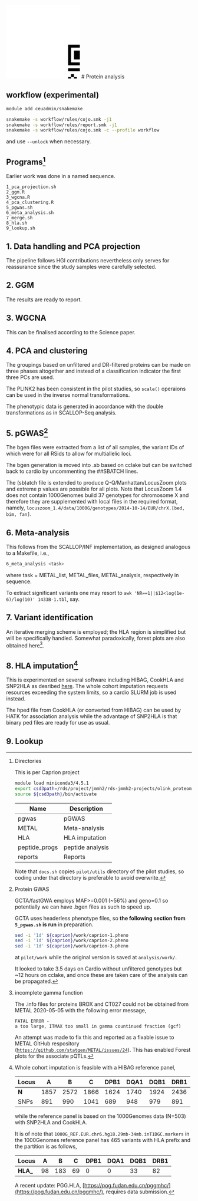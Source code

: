 <?xml version="1.0" standalone="no"?>
<svg xmlns="http://www.w3.org/2000/svg" version="1.1" width="200" height="200">
	<title>QR Code</title>
	<desc>https://jinghuazhao.github.io/Caprion/</desc>
	<rect style="fill:rgb(255, 255, 255);fill-opacity:1" x="0" y="0" width="200" height="200"/>
	<g id="elements" transform="translate(160, 100)">
	<path style="fill:rgb(0, 0, 0)" d="M 8,8 l 8,0 0,8 -8,0 z M 16,8 l 8,0 0,8 -8,0 z M 24,8 l 8,0 0,8 -8,0 z M 32,8 l 8,0 0,8 -8,0 z M 40,8 l 8,0 0,8 -8,0 z M 48,8 l 8,0 0,8 -8,0 z M 56,8 l 8,0 0,8 -8,0 z M 80,8 l 8,0 0,8 -8,0 z M 112,8 l 8,0 0,8 -8,0 z M 136,8 l 8,0 0,8 -8,0 z M 160,8 l 8,0 0,8 -8,0 z M 168,8 l 8,0 0,8 -8,0 z M 184,8 l 8,0 0,8 -8,0 z M 192,8 l 8,0 0,8 -8,0 z M 200,8 l 8,0 0,8 -8,0 z M 208,8 l 8,0 0,8 -8,0 z M 216,8 l 8,0 0,8 -8,0 z M 224,8 l 8,0 0,8 -8,0 z M 232,8 l 8,0 0,8 -8,0 z M 8,16 l 8,0 0,8 -8,0 z M 56,16 l 8,0 0,8 -8,0 z M 72,16 l 8,0 0,8 -8,0 z M 80,16 l 8,0 0,8 -8,0 z M 96,16 l 8,0 0,8 -8,0 z M 104,16 l 8,0 0,8 -8,0 z M 112,16 l 8,0 0,8 -8,0 z M 120,16 l 8,0 0,8 -8,0 z M 128,16 l 8,0 0,8 -8,0 z M 136,16 l 8,0 0,8 -8,0 z M 168,16 l 8,0 0,8 -8,0 z M 184,16 l 8,0 0,8 -8,0 z M 232,16 l 8,0 0,8 -8,0 z M 8,24 l 8,0 0,8 -8,0 z M 24,24 l 8,0 0,8 -8,0 z M 32,24 l 8,0 0,8 -8,0 z M 40,24 l 8,0 0,8 -8,0 z M 56,24 l 8,0 0,8 -8,0 z M 80,24 l 8,0 0,8 -8,0 z M 88,24 l 8,0 0,8 -8,0 z M 96,24 l 8,0 0,8 -8,0 z M 136,24 l 8,0 0,8 -8,0 z M 152,24 l 8,0 0,8 -8,0 z M 184,24 l 8,0 0,8 -8,0 z M 200,24 l 8,0 0,8 -8,0 z M 208,24 l 8,0 0,8 -8,0 z M 216,24 l 8,0 0,8 -8,0 z M 232,24 l 8,0 0,8 -8,0 z M 8,32 l 8,0 0,8 -8,0 z M 24,32 l 8,0 0,8 -8,0 z M 32,32 l 8,0 0,8 -8,0 z M 40,32 l 8,0 0,8 -8,0 z M 56,32 l 8,0 0,8 -8,0 z M 72,32 l 8,0 0,8 -8,0 z M 80,32 l 8,0 0,8 -8,0 z M 96,32 l 8,0 0,8 -8,0 z M 112,32 l 8,0 0,8 -8,0 z M 144,32 l 8,0 0,8 -8,0 z M 160,32 l 8,0 0,8 -8,0 z M 184,32 l 8,0 0,8 -8,0 z M 200,32 l 8,0 0,8 -8,0 z M 208,32 l 8,0 0,8 -8,0 z M 216,32 l 8,0 0,8 -8,0 z M 232,32 l 8,0 0,8 -8,0 z M 8,40 l 8,0 0,8 -8,0 z M 24,40 l 8,0 0,8 -8,0 z M 32,40 l 8,0 0,8 -8,0 z M 40,40 l 8,0 0,8 -8,0 z M 56,40 l 8,0 0,8 -8,0 z M 88,40 l 8,0 0,8 -8,0 z M 104,40 l 8,0 0,8 -8,0 z M 112,40 l 8,0 0,8 -8,0 z M 136,40 l 8,0 0,8 -8,0 z M 144,40 l 8,0 0,8 -8,0 z M 152,40 l 8,0 0,8 -8,0 z M 160,40 l 8,0 0,8 -8,0 z M 168,40 l 8,0 0,8 -8,0 z M 184,40 l 8,0 0,8 -8,0 z M 200,40 l 8,0 0,8 -8,0 z M 208,40 l 8,0 0,8 -8,0 z M 216,40 l 8,0 0,8 -8,0 z M 232,40 l 8,0 0,8 -8,0 z M 8,48 l 8,0 0,8 -8,0 z M 56,48 l 8,0 0,8 -8,0 z M 72,48 l 8,0 0,8 -8,0 z M 88,48 l 8,0 0,8 -8,0 z M 112,48 l 8,0 0,8 -8,0 z M 120,48 l 8,0 0,8 -8,0 z M 128,48 l 8,0 0,8 -8,0 z M 136,48 l 8,0 0,8 -8,0 z M 152,48 l 8,0 0,8 -8,0 z M 168,48 l 8,0 0,8 -8,0 z M 184,48 l 8,0 0,8 -8,0 z M 232,48 l 8,0 0,8 -8,0 z M 8,56 l 8,0 0,8 -8,0 z M 16,56 l 8,0 0,8 -8,0 z M 24,56 l 8,0 0,8 -8,0 z M 32,56 l 8,0 0,8 -8,0 z M 40,56 l 8,0 0,8 -8,0 z M 48,56 l 8,0 0,8 -8,0 z M 56,56 l 8,0 0,8 -8,0 z M 72,56 l 8,0 0,8 -8,0 z M 88,56 l 8,0 0,8 -8,0 z M 104,56 l 8,0 0,8 -8,0 z M 120,56 l 8,0 0,8 -8,0 z M 136,56 l 8,0 0,8 -8,0 z M 152,56 l 8,0 0,8 -8,0 z M 168,56 l 8,0 0,8 -8,0 z M 184,56 l 8,0 0,8 -8,0 z M 192,56 l 8,0 0,8 -8,0 z M 200,56 l 8,0 0,8 -8,0 z M 208,56 l 8,0 0,8 -8,0 z M 216,56 l 8,0 0,8 -8,0 z M 224,56 l 8,0 0,8 -8,0 z M 232,56 l 8,0 0,8 -8,0 z M 104,64 l 8,0 0,8 -8,0 z M 120,64 l 8,0 0,8 -8,0 z M 128,64 l 8,0 0,8 -8,0 z M 152,64 l 8,0 0,8 -8,0 z M 160,64 l 8,0 0,8 -8,0 z M 168,64 l 8,0 0,8 -8,0 z M 8,72 l 8,0 0,8 -8,0 z M 16,72 l 8,0 0,8 -8,0 z M 24,72 l 8,0 0,8 -8,0 z M 32,72 l 8,0 0,8 -8,0 z M 40,72 l 8,0 0,8 -8,0 z M 56,72 l 8,0 0,8 -8,0 z M 64,72 l 8,0 0,8 -8,0 z M 72,72 l 8,0 0,8 -8,0 z M 80,72 l 8,0 0,8 -8,0 z M 88,72 l 8,0 0,8 -8,0 z M 104,72 l 8,0 0,8 -8,0 z M 144,72 l 8,0 0,8 -8,0 z M 176,72 l 8,0 0,8 -8,0 z M 192,72 l 8,0 0,8 -8,0 z M 208,72 l 8,0 0,8 -8,0 z M 224,72 l 8,0 0,8 -8,0 z M 40,80 l 8,0 0,8 -8,0 z M 48,80 l 8,0 0,8 -8,0 z M 64,80 l 8,0 0,8 -8,0 z M 80,80 l 8,0 0,8 -8,0 z M 112,80 l 8,0 0,8 -8,0 z M 136,80 l 8,0 0,8 -8,0 z M 160,80 l 8,0 0,8 -8,0 z M 168,80 l 8,0 0,8 -8,0 z M 176,80 l 8,0 0,8 -8,0 z M 184,80 l 8,0 0,8 -8,0 z M 192,80 l 8,0 0,8 -8,0 z M 200,80 l 8,0 0,8 -8,0 z M 232,80 l 8,0 0,8 -8,0 z M 16,88 l 8,0 0,8 -8,0 z M 56,88 l 8,0 0,8 -8,0 z M 64,88 l 8,0 0,8 -8,0 z M 72,88 l 8,0 0,8 -8,0 z M 80,88 l 8,0 0,8 -8,0 z M 96,88 l 8,0 0,8 -8,0 z M 104,88 l 8,0 0,8 -8,0 z M 112,88 l 8,0 0,8 -8,0 z M 128,88 l 8,0 0,8 -8,0 z M 176,88 l 8,0 0,8 -8,0 z M 184,88 l 8,0 0,8 -8,0 z M 192,88 l 8,0 0,8 -8,0 z M 8,96 l 8,0 0,8 -8,0 z M 24,96 l 8,0 0,8 -8,0 z M 48,96 l 8,0 0,8 -8,0 z M 72,96 l 8,0 0,8 -8,0 z M 80,96 l 8,0 0,8 -8,0 z M 88,96 l 8,0 0,8 -8,0 z M 96,96 l 8,0 0,8 -8,0 z M 160,96 l 8,0 0,8 -8,0 z M 168,96 l 8,0 0,8 -8,0 z M 176,96 l 8,0 0,8 -8,0 z M 192,96 l 8,0 0,8 -8,0 z M 200,96 l 8,0 0,8 -8,0 z M 208,96 l 8,0 0,8 -8,0 z M 224,96 l 8,0 0,8 -8,0 z M 16,104 l 8,0 0,8 -8,0 z M 24,104 l 8,0 0,8 -8,0 z M 56,104 l 8,0 0,8 -8,0 z M 64,104 l 8,0 0,8 -8,0 z M 72,104 l 8,0 0,8 -8,0 z M 80,104 l 8,0 0,8 -8,0 z M 96,104 l 8,0 0,8 -8,0 z M 128,104 l 8,0 0,8 -8,0 z M 136,104 l 8,0 0,8 -8,0 z M 144,104 l 8,0 0,8 -8,0 z M 160,104 l 8,0 0,8 -8,0 z M 208,104 l 8,0 0,8 -8,0 z M 216,104 l 8,0 0,8 -8,0 z M 16,112 l 8,0 0,8 -8,0 z M 24,112 l 8,0 0,8 -8,0 z M 40,112 l 8,0 0,8 -8,0 z M 88,112 l 8,0 0,8 -8,0 z M 104,112 l 8,0 0,8 -8,0 z M 112,112 l 8,0 0,8 -8,0 z M 136,112 l 8,0 0,8 -8,0 z M 152,112 l 8,0 0,8 -8,0 z M 160,112 l 8,0 0,8 -8,0 z M 184,112 l 8,0 0,8 -8,0 z M 192,112 l 8,0 0,8 -8,0 z M 200,112 l 8,0 0,8 -8,0 z M 232,112 l 8,0 0,8 -8,0 z M 8,120 l 8,0 0,8 -8,0 z M 16,120 l 8,0 0,8 -8,0 z M 40,120 l 8,0 0,8 -8,0 z M 56,120 l 8,0 0,8 -8,0 z M 64,120 l 8,0 0,8 -8,0 z M 112,120 l 8,0 0,8 -8,0 z M 120,120 l 8,0 0,8 -8,0 z M 128,120 l 8,0 0,8 -8,0 z M 144,120 l 8,0 0,8 -8,0 z M 152,120 l 8,0 0,8 -8,0 z M 168,120 l 8,0 0,8 -8,0 z M 208,120 l 8,0 0,8 -8,0 z M 216,120 l 8,0 0,8 -8,0 z M 32,128 l 8,0 0,8 -8,0 z M 40,128 l 8,0 0,8 -8,0 z M 64,128 l 8,0 0,8 -8,0 z M 72,128 l 8,0 0,8 -8,0 z M 80,128 l 8,0 0,8 -8,0 z M 88,128 l 8,0 0,8 -8,0 z M 104,128 l 8,0 0,8 -8,0 z M 112,128 l 8,0 0,8 -8,0 z M 128,128 l 8,0 0,8 -8,0 z M 152,128 l 8,0 0,8 -8,0 z M 160,128 l 8,0 0,8 -8,0 z M 168,128 l 8,0 0,8 -8,0 z M 192,128 l 8,0 0,8 -8,0 z M 224,128 l 8,0 0,8 -8,0 z M 8,136 l 8,0 0,8 -8,0 z M 32,136 l 8,0 0,8 -8,0 z M 56,136 l 8,0 0,8 -8,0 z M 64,136 l 8,0 0,8 -8,0 z M 80,136 l 8,0 0,8 -8,0 z M 88,136 l 8,0 0,8 -8,0 z M 104,136 l 8,0 0,8 -8,0 z M 120,136 l 8,0 0,8 -8,0 z M 128,136 l 8,0 0,8 -8,0 z M 136,136 l 8,0 0,8 -8,0 z M 144,136 l 8,0 0,8 -8,0 z M 152,136 l 8,0 0,8 -8,0 z M 160,136 l 8,0 0,8 -8,0 z M 208,136 l 8,0 0,8 -8,0 z M 216,136 l 8,0 0,8 -8,0 z M 8,144 l 8,0 0,8 -8,0 z M 16,144 l 8,0 0,8 -8,0 z M 24,144 l 8,0 0,8 -8,0 z M 40,144 l 8,0 0,8 -8,0 z M 48,144 l 8,0 0,8 -8,0 z M 64,144 l 8,0 0,8 -8,0 z M 72,144 l 8,0 0,8 -8,0 z M 80,144 l 8,0 0,8 -8,0 z M 88,144 l 8,0 0,8 -8,0 z M 136,144 l 8,0 0,8 -8,0 z M 144,144 l 8,0 0,8 -8,0 z M 152,144 l 8,0 0,8 -8,0 z M 160,144 l 8,0 0,8 -8,0 z M 168,144 l 8,0 0,8 -8,0 z M 176,144 l 8,0 0,8 -8,0 z M 184,144 l 8,0 0,8 -8,0 z M 192,144 l 8,0 0,8 -8,0 z M 200,144 l 8,0 0,8 -8,0 z M 216,144 l 8,0 0,8 -8,0 z M 232,144 l 8,0 0,8 -8,0 z M 8,152 l 8,0 0,8 -8,0 z M 32,152 l 8,0 0,8 -8,0 z M 48,152 l 8,0 0,8 -8,0 z M 56,152 l 8,0 0,8 -8,0 z M 64,152 l 8,0 0,8 -8,0 z M 72,152 l 8,0 0,8 -8,0 z M 80,152 l 8,0 0,8 -8,0 z M 96,152 l 8,0 0,8 -8,0 z M 104,152 l 8,0 0,8 -8,0 z M 128,152 l 8,0 0,8 -8,0 z M 136,152 l 8,0 0,8 -8,0 z M 144,152 l 8,0 0,8 -8,0 z M 168,152 l 8,0 0,8 -8,0 z M 176,152 l 8,0 0,8 -8,0 z M 192,152 l 8,0 0,8 -8,0 z M 200,152 l 8,0 0,8 -8,0 z M 216,152 l 8,0 0,8 -8,0 z M 8,160 l 8,0 0,8 -8,0 z M 24,160 l 8,0 0,8 -8,0 z M 32,160 l 8,0 0,8 -8,0 z M 64,160 l 8,0 0,8 -8,0 z M 80,160 l 8,0 0,8 -8,0 z M 96,160 l 8,0 0,8 -8,0 z M 120,160 l 8,0 0,8 -8,0 z M 128,160 l 8,0 0,8 -8,0 z M 152,160 l 8,0 0,8 -8,0 z M 224,160 l 8,0 0,8 -8,0 z M 8,168 l 8,0 0,8 -8,0 z M 40,168 l 8,0 0,8 -8,0 z M 56,168 l 8,0 0,8 -8,0 z M 64,168 l 8,0 0,8 -8,0 z M 72,168 l 8,0 0,8 -8,0 z M 80,168 l 8,0 0,8 -8,0 z M 88,168 l 8,0 0,8 -8,0 z M 96,168 l 8,0 0,8 -8,0 z M 128,168 l 8,0 0,8 -8,0 z M 144,168 l 8,0 0,8 -8,0 z M 168,168 l 8,0 0,8 -8,0 z M 176,168 l 8,0 0,8 -8,0 z M 184,168 l 8,0 0,8 -8,0 z M 192,168 l 8,0 0,8 -8,0 z M 200,168 l 8,0 0,8 -8,0 z M 216,168 l 8,0 0,8 -8,0 z M 224,168 l 8,0 0,8 -8,0 z M 232,168 l 8,0 0,8 -8,0 z M 72,176 l 8,0 0,8 -8,0 z M 80,176 l 8,0 0,8 -8,0 z M 104,176 l 8,0 0,8 -8,0 z M 112,176 l 8,0 0,8 -8,0 z M 120,176 l 8,0 0,8 -8,0 z M 136,176 l 8,0 0,8 -8,0 z M 144,176 l 8,0 0,8 -8,0 z M 152,176 l 8,0 0,8 -8,0 z M 168,176 l 8,0 0,8 -8,0 z M 200,176 l 8,0 0,8 -8,0 z M 208,176 l 8,0 0,8 -8,0 z M 216,176 l 8,0 0,8 -8,0 z M 224,176 l 8,0 0,8 -8,0 z M 232,176 l 8,0 0,8 -8,0 z M 8,184 l 8,0 0,8 -8,0 z M 16,184 l 8,0 0,8 -8,0 z M 24,184 l 8,0 0,8 -8,0 z M 32,184 l 8,0 0,8 -8,0 z M 40,184 l 8,0 0,8 -8,0 z M 48,184 l 8,0 0,8 -8,0 z M 56,184 l 8,0 0,8 -8,0 z M 72,184 l 8,0 0,8 -8,0 z M 80,184 l 8,0 0,8 -8,0 z M 88,184 l 8,0 0,8 -8,0 z M 112,184 l 8,0 0,8 -8,0 z M 120,184 l 8,0 0,8 -8,0 z M 128,184 l 8,0 0,8 -8,0 z M 136,184 l 8,0 0,8 -8,0 z M 152,184 l 8,0 0,8 -8,0 z M 160,184 l 8,0 0,8 -8,0 z M 168,184 l 8,0 0,8 -8,0 z M 184,184 l 8,0 0,8 -8,0 z M 200,184 l 8,0 0,8 -8,0 z M 208,184 l 8,0 0,8 -8,0 z M 216,184 l 8,0 0,8 -8,0 z M 8,192 l 8,0 0,8 -8,0 z M 56,192 l 8,0 0,8 -8,0 z M 80,192 l 8,0 0,8 -8,0 z M 88,192 l 8,0 0,8 -8,0 z M 104,192 l 8,0 0,8 -8,0 z M 112,192 l 8,0 0,8 -8,0 z M 160,192 l 8,0 0,8 -8,0 z M 168,192 l 8,0 0,8 -8,0 z M 200,192 l 8,0 0,8 -8,0 z M 232,192 l 8,0 0,8 -8,0 z M 8,200 l 8,0 0,8 -8,0 z M 24,200 l 8,0 0,8 -8,0 z M 32,200 l 8,0 0,8 -8,0 z M 40,200 l 8,0 0,8 -8,0 z M 56,200 l 8,0 0,8 -8,0 z M 72,200 l 8,0 0,8 -8,0 z M 80,200 l 8,0 0,8 -8,0 z M 88,200 l 8,0 0,8 -8,0 z M 104,200 l 8,0 0,8 -8,0 z M 120,200 l 8,0 0,8 -8,0 z M 128,200 l 8,0 0,8 -8,0 z M 144,200 l 8,0 0,8 -8,0 z M 168,200 l 8,0 0,8 -8,0 z M 176,200 l 8,0 0,8 -8,0 z M 184,200 l 8,0 0,8 -8,0 z M 192,200 l 8,0 0,8 -8,0 z M 200,200 l 8,0 0,8 -8,0 z M 216,200 l 8,0 0,8 -8,0 z M 8,208 l 8,0 0,8 -8,0 z M 24,208 l 8,0 0,8 -8,0 z M 32,208 l 8,0 0,8 -8,0 z M 40,208 l 8,0 0,8 -8,0 z M 56,208 l 8,0 0,8 -8,0 z M 72,208 l 8,0 0,8 -8,0 z M 80,208 l 8,0 0,8 -8,0 z M 88,208 l 8,0 0,8 -8,0 z M 128,208 l 8,0 0,8 -8,0 z M 136,208 l 8,0 0,8 -8,0 z M 144,208 l 8,0 0,8 -8,0 z M 152,208 l 8,0 0,8 -8,0 z M 208,208 l 8,0 0,8 -8,0 z M 216,208 l 8,0 0,8 -8,0 z M 224,208 l 8,0 0,8 -8,0 z M 232,208 l 8,0 0,8 -8,0 z M 8,216 l 8,0 0,8 -8,0 z M 24,216 l 8,0 0,8 -8,0 z M 32,216 l 8,0 0,8 -8,0 z M 40,216 l 8,0 0,8 -8,0 z M 56,216 l 8,0 0,8 -8,0 z M 72,216 l 8,0 0,8 -8,0 z M 80,216 l 8,0 0,8 -8,0 z M 96,216 l 8,0 0,8 -8,0 z M 104,216 l 8,0 0,8 -8,0 z M 128,216 l 8,0 0,8 -8,0 z M 136,216 l 8,0 0,8 -8,0 z M 144,216 l 8,0 0,8 -8,0 z M 168,216 l 8,0 0,8 -8,0 z M 184,216 l 8,0 0,8 -8,0 z M 192,216 l 8,0 0,8 -8,0 z M 200,216 l 8,0 0,8 -8,0 z M 208,216 l 8,0 0,8 -8,0 z M 216,216 l 8,0 0,8 -8,0 z M 224,216 l 8,0 0,8 -8,0 z M 8,224 l 8,0 0,8 -8,0 z M 56,224 l 8,0 0,8 -8,0 z M 72,224 l 8,0 0,8 -8,0 z M 80,224 l 8,0 0,8 -8,0 z M 88,224 l 8,0 0,8 -8,0 z M 96,224 l 8,0 0,8 -8,0 z M 120,224 l 8,0 0,8 -8,0 z M 136,224 l 8,0 0,8 -8,0 z M 168,224 l 8,0 0,8 -8,0 z M 176,224 l 8,0 0,8 -8,0 z M 184,224 l 8,0 0,8 -8,0 z M 208,224 l 8,0 0,8 -8,0 z M 224,224 l 8,0 0,8 -8,0 z M 8,232 l 8,0 0,8 -8,0 z M 16,232 l 8,0 0,8 -8,0 z M 24,232 l 8,0 0,8 -8,0 z M 32,232 l 8,0 0,8 -8,0 z M 40,232 l 8,0 0,8 -8,0 z M 48,232 l 8,0 0,8 -8,0 z M 56,232 l 8,0 0,8 -8,0 z M 72,232 l 8,0 0,8 -8,0 z M 80,232 l 8,0 0,8 -8,0 z M 96,232 l 8,0 0,8 -8,0 z M 144,232 l 8,0 0,8 -8,0 z M 152,232 l 8,0 0,8 -8,0 z M 160,232 l 8,0 0,8 -8,0 z M 176,232 l 8,0 0,8 -8,0 z M 184,232 l 8,0 0,8 -8,0 z M 216,232 l 8,0 0,8 -8,0 z " />
	</g>
</svg>
# Protein analysis

## workflow (experimental)

```bash
module add ceuadmin/snakemake

snakemake -s workflow/rules/cojo.smk -j1
snakemake -s workflow/rules/report.smk -j1
snakemake -s workflow/rules/cojo.smk -c --profile workflow
```

and use `--unlock` when necessary.

## Programs[^directory]

Earlier work was done in a named sequence.

```
1_pca_projection.sh
2_ggm.R
3_wgcna.R
4_pca_clustering.R
5_pgwas.sh
6_meta_analysis.sh
7_merge.sh
8_hla.sh
9_lookup.sh
```

## 1. Data handling and PCA projection

The pipeline follows HGI contributions nevertheless only serves for reassurance since the study samples were carefully selected.

## 2. GGM

The results are ready to report.

## 3. WGCNA

This can be finalised according to the Science paper.

## 4. PCA and clustering

The groupings based on unfiltered and DR-filtered proteins can be made on three phases altogether and instead of a classification indicator the first three PCs are used.

The PLINK2 has been consistent in the pilot studies, so `scale()` operaions can be used in the inverse normal transformations.

The phenotypic data is generated in accordance with the double transformations as in SCALLOP-Seq analysis.

## 5. pGWAS[^pGWAS]

The bgen files were extracted from a list of all samples, the variant IDs of which were for all RSids to allow for multiallelic loci.

The bgen generation is moved into .sb based on cclake but can be switched back to cardio by uncommenting the ##SBATCH lines.

The (sb)atch file is extended to produce Q-Q/Manhattan/LocusZoom plots and extreme p values are possible for all plots. Note that LocusZoom 1.4 does not contain 1000Genomes build 37 genotypes for chromosome X and therefore they are supplemented with local files in the required format, namely, `locuszoom_1.4/data/1000G/genotypes/2014-10-14/EUR/chrX.[bed, bim, fan]`.

## 6. Meta-analysis

This follows from the SCALLOP/INF implementation, as designed analogous to a Makefile, i.e.,

```bash
6_meta_analysis <task>
```

where task = METAL_list, METAL_files, METAL_analysis, respectively in sequence.

To extract significant variants one may resort to `awk 'NR==1||$12<log(1e-6)/log(10)' 1433B-1.tbl`, say.

## 7. Variant identification

An iterative merging scheme is employed; the HLA region is simplified but will be specifically handled. Somewhat paradoxically, forest plots are also obtained here[^metal].

## 8. HLA imputation[^HLA]

This is experimented on several software including HIBAG, CookHLA and SNP2HLA as desribed [here](https://cambridge-ceu.github.io/csd3/applications/CookHLA.html). The whole cohort imputation requests resources exceeding the system limits, so a cardio SLURM job is used instead.

The hped file from CookHLA (or converted from HIBAG) can be used by HATK for association analysis while the advantage of SNP2HLA is that binary ped files are ready for use as usual.

## 9. Lookup

[^directory]: Directories
    
    This is per Caprion project
    
    ```bash
    module load miniconda3/4.5.1
    export csd3path=/rds/project/jmmh2/rds-jmmh2-projects/olink_proteomics/scallop/miniconda37
    source ${csd3path}/bin/activate
    ```
    
    | Name    | Description    |
    | --------- | ---------------- |
    | pgwas   | pGWAS          |
    | METAL   | Meta-analysis  |
    | HLA     | HLA imputation |
    | peptide_progs | peptide analysis|
    | reports | Reports        |

    Note that `docs.sh` copies `pilot/utils` directory of the pilot studies, so coding under that directory is preferable to avoid overwrite.

[^pGWAS]: Protein GWAS
    
    GCTA/fastGWA employs MAF>=0.001 (~56%) and geno=0.1 so potentially we can have .bgen files as such to speed up.
    
    GCTA uses headerless phenotype files, so **the following section from `5_pgwas.sh` is run** in preparation.
    
    ```bash
    sed -i '1d' ${caprion}/work/caprion-1.pheno
    sed -i '1d' ${caprion}/work/caprion-2.pheno
    sed -i '1d' ${caprion}/work/caprion-3.pheno
    ```
    
    at `pilot/work` while the original version is saved at `analysis/work/`.
    
    It looked to take 3.5 days on Cardio without unfiltered genotypes but ~12 hours on cclake, and once these are taken care of the analysis can be propagated.
    
[^metal]: incomplete gamma function
    
    The .info files for proteins BROX and CT027 could not be obtained from METAL 2020-05-05 with the following error message,
    
    ```
    FATAL ERROR -
    a too large, ITMAX too small in gamma countinued fraction (gcf)
    ```
    
    An attempt was made to fix this and reported as a fixable issue to METAL GitHub respository ([`https://github.com/statgen/METAL/issues/24`](https://github.com/statgen/METAL/issues/24)).
    This has enabled Forest plots for the associate pQTLs.
    
[^HLA]: Whole cohort imputation is feasible with a HIBAG reference panel,
    
    | **Locus** | A    | B    | C    | DPB1 | DQA1 | DQB1 | DRB1 |
    | ----------- | ------ | ------ | ------ | ------ | ------ | ------ | ------ |
    | **N**     | 1857 | 2572 | 1866 | 1624 | 1740 | 1924 | 2436 |
    | SNPs      | 891  | 990  | 1041 | 689  | 948  | 979  | 891  |
    
    while the reference panel is based on the 1000Genomes data (N=503) with SNP2HLA and CookHLA.
    
    It is of note that `1000G_REF.EUR.chr6.hg18.29mb-34mb.inT1DGC.markers` in the 1000Genomes reference panel has 465 variants with HLA prefix and the partition is as follows,
    
    | **Locus** | A  | B   | C  | DPB1 | DQA1 | DQB1 | DRB1 |
    | ----------- | ---- | ----- | ---- | ------ | ------ | ------ | ------ |
    | **HLA_**  | 98 | 183 | 69 | 0    | 0    | 33   | 82   |
    
    A recent update: PGG.HLA, [https://pog.fudan.edu.cn/pggmhc/](https://pog.fudan.edu.cn/pggmhc/), requires data submission.
